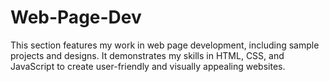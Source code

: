 # Web-Page-Dev
This section features my work in web page development, including sample projects and designs. It demonstrates my skills in HTML, CSS, and JavaScript to create user-friendly and visually appealing websites.






